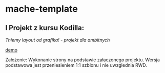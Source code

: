 # mache-template
## I Projekt z kursu Kodilla:
*Tniemy layout od grafika! - projekt dla ambitnych*

[demo](https://pfdlr.github.io/mod3_amb/)

Założenie: Wykonanie strony na podstawie załaczonego projektu.
Wersja podstawowa jest przeniesieniem 1:1 szblonu i nie uwzglednia RWD.
